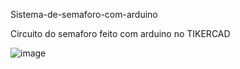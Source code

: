  Sistema-de-semaforo-com-arduino

Circuito do semaforo feito com arduino no TIKERCAD

![image](https://user-images.githubusercontent.com/71770176/200324523-19d4e293-1533-4435-9038-2b28171a01a0.png)
